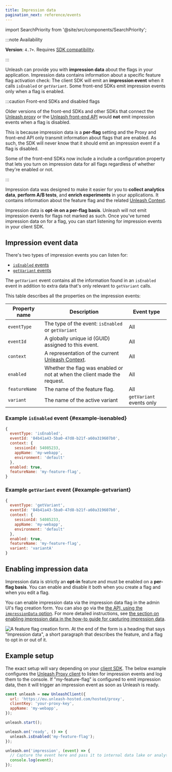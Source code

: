 ```yaml
---
title: Impression data
pagination_next: reference/events
---
```


import SearchPriority from '@site/src/components/SearchPriority';

<SearchPriority level="high" />

:::note Availability

**Version**: `4.7+`. Requires [SDK compatibility](../reference/sdks#feature-compatibility-in-backend-sdks).

:::

Unleash can provide you with **impression data** about the flags in your application. Impression data contains information about a specific feature flag activation check: The client SDK will emit an **impression event** when it calls `isEnabled` or `getVariant`. Some front-end SDKs emit impression events only when a flag is enabled.

:::caution Front-end SDKs and disabled flags

Older versions of the front-end SDKs and other SDKs that connect the [Unleash proxy](./unleash-proxy) or the [Unleash front-end API](./front-end-api) would **not** emit impression events when a flag is disabled.

This is because impression data is a **per-flag** setting and the Proxy and front-end API only transmit information about flags that are enabled. As such, the SDK will never know that it should emit an impression event if a flag is disabled.

Some of the front-end SDKs now include a include a configuration property that lets you turn on impression data for all flags regardless of whether they're enabled or not.

:::

Impression data was designed to make it easier for you to **collect analytics data**, **perform A/B tests**, and **enrich experiments** in your applications. It contains information about the feature flag and the related [Unleash Context](./unleash-context).

Impression data is **opt-in on a per-flag basis**. Unleash will not emit impression events for flags not marked as such. Once you've turned impression data on for a flag, you can start listening for impression events in your client SDK.

## Impression event data

There's two types of impression events you can listen for:

- [`isEnabled` events](#example-isenabled)
- [`getVariant` events](#example-getvariant)

The `getVariant` event contains all the information found in an `isEnabled` event in addition to extra data that's only relevant to `getVariant` calls.

This table describes all the properties on the impression events:

| Property name | Description | Event type |
| --- | --- | --- |
| `eventType` | The type of the event: `isEnabled` or `getVariant` | All |
| `eventId` | A globally unique id (GUID) assigned to this event. | All |
| `context` | A representation of the current [Unleash Context](./unleash-context). | All |
| `enabled` | Whether the flag was enabled or not at when the client made the request. | All |
| `featureName` | The name of the feature flag. | All |
| `variant` | The name of the active variant | `getVariant` events only |

### Example `isEnabled` event {#example-isenabled}

```js
{
  eventType: 'isEnabled',
  eventId: '84b41a43-5ba0-47d8-b21f-a60a319607b0',
  context: {
    sessionId: 54085233,
    appName: 'my-webapp',
    environment: 'default'
  },
  enabled: true,
  featureName: 'my-feature-flag',
}
```

### Example `getVariant` event {#example-getvariant}

```js
{
  eventType: 'getVariant',
  eventId: '84b41a43-5ba0-47d8-b21f-a60a319607b0',
  context: {
    sessionId: 54085233,
    appName: 'my-webapp',
    environment: 'default'
  },
  enabled: true,
  featureName: 'my-feature-flag',
  variant: 'variantA'
}
```

## Enabling impression data

Impression data is strictly an **opt-in** feature and must be enabled on a **per-flag basis**. You can enable and disable it both when you create a flag and when you edit a flag.

You can enable impression data via the impression data flag in the admin UI's flag creation form. You can also go via the [the API, using the `impressionData` option](/reference/api/legacy/unleash/admin/features-v2#create-toggle). For more detailed instructions, see [the section on enabling impression data in the how-to guide for capturing impression data](/feature-flag-tutorials/use-cases/how-to-capture-impression-data).

![A feature flag creation form. At the end of the form is a heading that says "Impression data", a short paragraph that describes the feature, and a flag to opt in or out of it.](/img/create_feat_impression.png)

## Example setup

The exact setup will vary depending on your [client SDK](./sdks). The below example configures the [Unleash Proxy client](/reference/sdks/javascript-browser) to listen for impression events and log them to the console. If "my-feature-flag" is configured to emit impression data, then it will trigger an impression event as soon as Unleash is ready.

```js
const unleash = new UnleashClient({
  url: 'https://eu.unleash-hosted.com/hosted/proxy',
  clientKey: 'your-proxy-key',
  appName: 'my-webapp',
});

unleash.start();

unleash.on('ready', () => {
  unleash.isEnabled('my-feature-flag');
});

unleash.on('impression', (event) => {
  // Capture the event here and pass it to internal data lake or analytics provider
  console.log(event);
});
```
